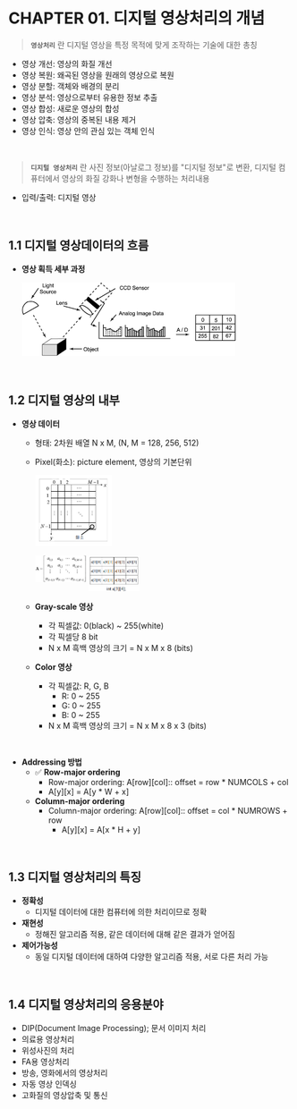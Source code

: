 # CHAPTER 01. 디지털 영상처리의 개념
> **`영상처리`** 란 디지털 영상을 특정 목적에 맞게 조작하는 기술에 대한 총칭
- 영상 개선: 영상의 화질 개선
- 영상 복원: 왜곡된 영상을 원래의 영상으로 복원
- 영상 분할: 객체와 배경의 분리
- 영상 분석: 영상으로부터 유용한 정보 추출
- 영상 합성: 새로운 영상의 합성
- 영상 압축: 영상의 중복된 내용 제거
- 영상 인식: 영상 안의 관심 있는 객체 인식
<br/>

> **`디지털 영상처리`** 란 사진 정보(아날로그 정보)를 "디지털 정보"로 변환, 디지털 컴퓨터에서 영상의 화질 강화나 변형을 수행하는 처리내용
- 입력/출력: 디지털 영상
<br/>

## 1.1 디지털 영상데이터의 흐름
* **영상 획득 세부 과정**
  <p align = "left">
      <img src = "/assets/image_data_flow.png">
  </p>

<br/>

## 1.2 디지털 영상의 내부
* **영상 데이터**
  * 형태: 2차원 배열 N x M, (N, M = 128, 256, 512)
  * Pixel(화소): picture element, 영상의 기본단위
    <p align = "left">
      <img src = "/assets/image_data_1.png" width="30%">
    </p>
    <p>
        <img src = "/assets/image_data_2.png" width="20%" align="top">
        <img src = "/assets/image_data_3.png" width="20%">
    </p>
                                                     
  * **Gray-scale 영상**
    * 각 픽셀값: 0(black) ~ 255(white)
    * 각 픽셀당 8 bit
    * N x M 흑백 영상의 크기 = N x M x 8 (bits) 
  * **Color 영상**
    * 각 픽셀값: R, G, B
      * R: 0 ~ 255
      * G: 0 ~ 255
      * B: 0 ~ 255
    * N x M 흑백 영상의 크기 = N x M x 8 x 3 (bits) 
<br/>

* **Addressing 방법**
  * ✅ **Row-major ordering**
    * Row-major ordering: A[row][col]:: offset = row * NUMCOLS + col
    * A[y][x] = A[y * W + x]
  * **Column-major ordering**
    * Column-major ordering: A[row][col]:: offset = col * NUMROWS + row
      * A[y][x] = A[x * H + y] 
<br/>

## 1.3 디지털 영상처리의 특징
- **정확성**
  - 디지털 데이터에 대한 컴퓨터에 의한 처리이므로 정확
- **재현성**
  - 정해진 알고리즘 적용, 같은 데이터에 대해 같은 결과가 얻어짐
- **제어가능성**
  - 동일 디지털 데이터에 대하여 다양한 알고리즘 적용, 서로 다른 처리 가능 
<br/>

## 1.4 디지털 영상처리의 응용분야
- DIP(Document Image Processing); 문서 이미지 처리
- 의료용 영상처리
- 위성사진의 처리
- FA용 영상처리
- 방송, 영화에서의 영상처리
- 자동 영상 인덱싱
- 고화질의 영상압축 및 통신
